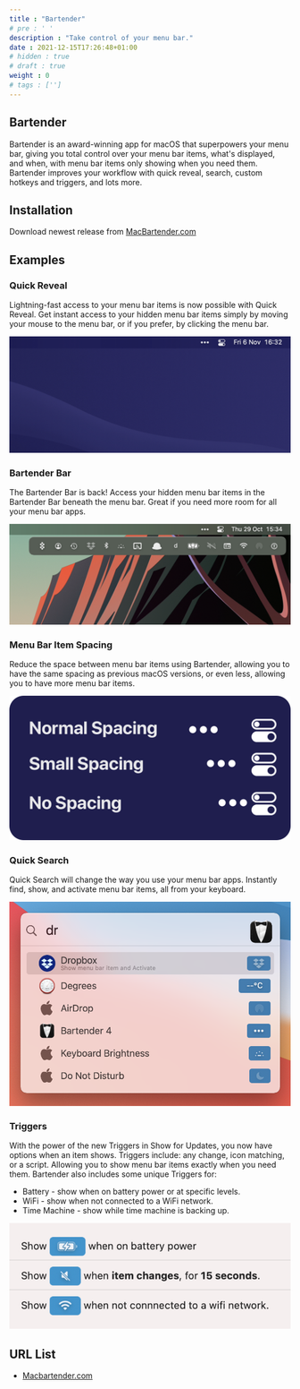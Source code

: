 ```yaml
---
title : "Bartender"
# pre : ' '
description : "Take control of your menu bar."
date : 2021-12-15T17:26:48+01:00
# hidden : true
# draft : true
weight : 0
# tags : ['']
---
```


## Bartender

Bartender is an award-winning app for macOS that superpowers your menu bar, giving you total control over your menu bar items, what's displayed, and when, with menu bar items only showing when you need them. Bartender improves your workflow with quick reveal, search, custom hotkeys and triggers, and lots more.

## Installation

Download newest release from [MacBartender.com](https://www.macbartender.com/)

## Examples

### Quick Reveal

Lightning-fast access to your menu bar items is now possible with Quick Reveal. Get instant access to your hidden menu bar items simply by moving your mouse to the menu bar, or if you prefer, by clicking the menu bar.

![Example](images/quickreveal.gif)

### Bartender Bar

The Bartender Bar is back! Access your hidden menu bar items in the Bartender Bar beneath the menu bar. Great if you need more room for all your menu bar apps.

![Example](images/BartenderBar2x.png)

### Menu Bar Item Spacing

Reduce the space between menu bar items using Bartender, allowing you to have the same spacing as previous macOS versions, or even less, allowing you to have more menu bar items.

![Example](images/MenuBarItemSpacing2x.png)

### Quick Search

Quick Search will change the way you use your menu bar apps.
Instantly find, show, and activate menu bar items, all from your keyboard.

![Example](images/QuickSearchBack2x.png)

### Triggers

With the power of the new Triggers in Show for Updates, you now have options when an item shows. Triggers include: any change, icon matching, or a script. Allowing you to show menu bar items exactly when you need them. Bartender also includes some unique Triggers for:

* Battery - show when on battery power or at specific levels.
* WiFi - show when not connected to a WiFi network.
* Time Machine - show while time machine is backing up.

![Example](images/sfu2x.jpeg)

## URL List

- [Macbartender.com](https://www.macbartender.com/)
